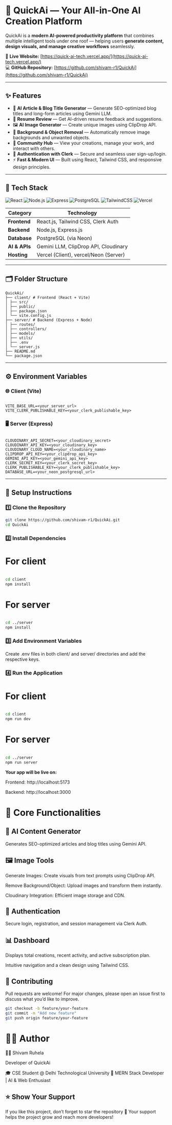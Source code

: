 # 🚀 QuickAi — Your All-in-One AI Creation Platform


QuickAi is a **modern AI-powered productivity platform** that combines multiple intelligent tools under one roof — helping users **generate content, design visuals, and manage creative workflows** seamlessly.

🔗 **Live Website:** [https://quick-ai-tech.vercel.app/](https://quick-ai-tech.vercel.app/)  
💻 **GitHub Repository:** [https://github.com/shivam-r1/QuickAi](https://github.com/shivam-r1/QuickAi)

---

## ✨ Features

- 📝 **AI Article & Blog Title Generator** — Generate SEO-optimized blog titles and long-form articles using Gemini LLM.  
- 🧠 **Resume Review** — Get AI-driven resume feedback and suggestions.  
- 🖼️ **AI Image Generator** — Create unique images using ClipDrop API.  
- 🧹 **Background & Object Removal** — Automatically remove image backgrounds and unwanted objects.  
- 👥 **Community Hub** — View your creations, manage your work, and interact with others.  
- 🔐 **Authentication with Clerk** — Secure and seamless user sign-up/login.  
- ⚡ **Fast & Modern UI** — Built using React, Tailwind CSS, and responsive design principles.

---

## 🧩 Tech Stack

![React](https://img.shields.io/badge/React-20232A?style=for-the-badge&logo=react&logoColor=61DAFB)
![Node.js](https://img.shields.io/badge/Node.js-339933?style=for-the-badge&logo=node.js&logoColor=white)
![Express](https://img.shields.io/badge/Express.js-000000?style=for-the-badge&logo=express&logoColor=white)
![PostgreSQL](https://img.shields.io/badge/PostgreSQL-336791?style=for-the-badge&logo=postgresql&logoColor=white)
![TailwindCSS](https://img.shields.io/badge/Tailwind_CSS-06B6D4?style=for-the-badge&logo=tailwind-css&logoColor=white)
![Vercel](https://img.shields.io/badge/Vercel-000000?style=for-the-badge&logo=vercel&logoColor=white)

| Category | Technology |
|-----------|-------------|
| **Frontend** | React.js, Tailwind CSS, Clerk Auth |
| **Backend** | Node.js, Express.js |
| **Database** | PostgreSQL (via Neon) |
| **AI & APIs** | Gemini LLM, ClipDrop API, Cloudinary |
| **Hosting** | Vercel (Client), vercel/Neon (Server) |

---

## 🗂️ Folder Structure

```
QuickAi/
├── client/ # Frontend (React + Vite)
│ ├── src/
│ ├── public/
│ ├── package.json
│ └── vite.config.js
├── server/ # Backend (Express + Node)
│ ├── routes/
│ ├── controllers/
│ ├── models/
│ ├── utils/
│ ├── .env
│ └── server.js
├── README.md
└── package.json
```


---

## ⚙️ Environment Variables

### 🌐 Client (Vite)

```

VITE_BASE_URL=<your_server_url>
VITE_CLERK_PUBLISHABLE_KEY=<your_clerk_publishable_key>

```


### 🖥️ Server (Express)


```

CLOUDINARY_API_SECRET=<your_cloudinary_secret>
CLOUDINARY_API_KEY=<your_cloudinary_key>
CLOUDINARY_CLOUD_NAME=<your_cloudinary_name>
CLIPDROP_API_KEY=<your_clipdrop_api_key>
GEMINI_API_KEY=<your_gemini_api_key>
CLERK_SECRET_KEY=<your_clerk_secret_key>
CLERK_PUBLISHABLE_KEY=<your_clerk_publishable_key>
DATABASE_URL=<your_neon_postgresql_url>

```


---

## 🧠 Setup Instructions

### 1️⃣ Clone the Repository
```bash
git clone https://github.com/shivam-r1/QuickAi.git
cd QuickAi

```

### 2️⃣ Install Dependencies

# For client

```bash

cd client
npm install

```

# For server

```bash

cd ../server
npm install

```

### 3️⃣ Add Environment Variables

Create .env files in both client/ and server/ directories and add the respective keys.

### 4️⃣ Run the Application

# For client

```bash

cd client
npm run dev

```

# For server

```bash

cd ../server
npm run server

```

**Your app will be live on:**

Frontend: http://localhost:5173

Backend: http://localhost:3000


# 🧩 Core Functionalities
## 🧾 AI Content Generator

Generates SEO-optimized articles and blog titles using Gemini API.

## 🖼️ Image Tools

Generate Images: Create visuals from text prompts using ClipDrop API.

Remove Background/Object: Upload images and transform them instantly.

Cloudinary Integration: Efficient image storage and CDN.

## 👤 Authentication

Secure login, registration, and session management via Clerk Auth.

## 📊 Dashboard

Displays total creations, recent activity, and active subscription plan.

Intuitive navigation and a clean design using Tailwind CSS.

## 🤝 Contributing

Pull requests are welcome! For major changes, please open an issue first to discuss what you’d like to improve.
```bash
git checkout -b feature/your-feature
git commit -m "Add new feature"
git push origin feature/your-feature
```
# 🧑‍💻 Author

👨‍💻 Shivam Ruhela

Developer of QuickAi

🎓 CSE Student @ Delhi Technological University
💼 MERN Stack Developer | AI & Web Enthusiast


## ⭐ Show Your Support

If you like this project, don’t forget to star the repository 🌟 Your support helps the project grow and reach more developers!
